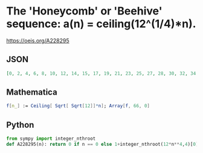 # The 'Honeycomb' or 'Beehive' sequence: a\(n\) \= ceiling\(12^\(1/4\)\*n\)\.
https://oeis.org/A228295
## JSON
```JSON
[0, 2, 4, 6, 8, 10, 12, 14, 15, 17, 19, 21, 23, 25, 27, 28, 30, 32, 34, 36, 38, 40, 41, 43, 45, 47, 49, 51, 53, 54, 56, 58, 60, 62, 64, 66, 68, 69, 71, 73, 75, 77, 79, 81, 82, 84, 86, 88, 90, 92, 94, 95, 97, 99, 101, 103, 105, 107, 108, 110, 112, 114, 116, 118, 120, 121]
```
## Mathematica
```Mathematica
f[n_] := Ceiling[ Sqrt[ Sqrt[12]]*n]; Array[f, 66, 0]
```
## Python
```Python
from sympy import integer_nthroot
def A228295(n): return 0 if n == 0 else 1+integer_nthroot(12*n**4,4)[0] # _Chai Wah Wu_, Mar 17 2021
```
